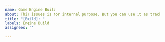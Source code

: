 ```yaml
---
name: Game Engine Build
about: This issues is for internal purpose. But you can use it as tracker.
title: "[Build]: "
labels: Engine Build
assignees: ''

---
```



